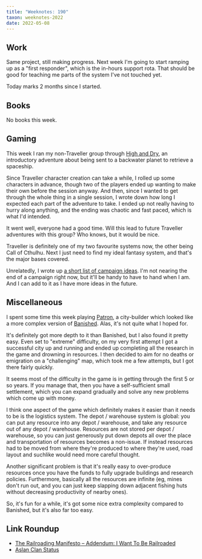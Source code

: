 ```yaml
---
title: "Weeknotes: 190"
taxon: weeknotes-2022
date: 2022-05-08
---
```


## Work

Same project, still making progress.  Next week I'm going to start
ramping up as a "first responder", which is the in-hours support rota.
That should be good for teaching me parts of the system I've not
touched yet.

Today marks 2 months since I started.


## Books

No books this week.


## Gaming

This week I ran my non-Traveller group through [High and Dry][], an
introductory adventure about being sent to a backwater planet to
retrieve a spaceship.

Since Traveller character creation can take a while, I rolled up some
characters in advance, though two of the players ended up wanting to
make their own before the session anyway.  And then, since I wanted to
get through the whole thing in a single session, I wrote down how long
I expected each part of the adventure to take.  I ended up not really
having to hurry along anything, and the ending was chaotic and fast
paced, which is what I'd intended.

It went well, everyone had a good time.  Will this lead to future
Traveller adventures with this group?  Who knows, but it would be
nice.

Traveller is definitely one of my two favourite systems now, the other
being Call of Cthulhu.  Next I just need to find my ideal fantasy
system, and that's the major bases covered.

Unrelatedly, I wrote up [a short list of campaign ideas][].  I'm not
nearing the end of a campaign right now, but it'll be handy to have to
hand when I am.  And I can add to it as I have more ideas in the
future.

[High and Dry]: https://www.youtube.com/watch?v=Tym86AcYwuU
[a short list of campaign ideas]: campaign-ideas.html


## Miscellaneous

I spent some time this week playing [Patron][], a city-builder which
looked like a more complex version of [Banished][].  Alas, it's not
quite what I hoped for.

It's definitely got more depth to it than Banished, but I also found
it pretty easy.  Even set to "extreme" difficulty, on my very first
attempt I got a successful city up and running and ended up completing
all the research in the game and drowning in resources.  I then
decided to aim for no deaths or emigration on a "challenging" map,
which took me a few attempts, but I got there fairly quickly.

It seems most of the difficulty in the game is in getting through the
first 5 or so years.  If you manage that, then you have a
self-sufficient small settlement, which you can expand gradually and
solve any new problems which come up with money.

I think one aspect of the game which definitely makes it easier than
it needs to be is the logistics system.  The depot / warehouse system
is global: you can put any resource into any depot / warehouse, and
take any resource out of any depot / warehouse.  Resources are not
stored per depot / warehouse, so you can just generously put down
depots all over the place and transportation of resources becomes a
non-issue.  If instead resources had to be moved from where they're
produced to where they're used, road layout and suchlike would need
more careful thought.

Another significant problem is that it's really easy to over-produce
resources once you have the funds to fully upgrade buildings and
research policies.  Furthermore, basically all the resources are
infinite (eg, mines don't run out, and you can just keep slapping down
adjacent fishing huts without decreasing productivity of nearby ones).

So, it's fun for a while, it's got some nice extra complexity compared
to Banished, but it's also far too easy.

[Patron]: https://store.steampowered.com/app/1538570/Patron/
[Banished]: https://store.steampowered.com/app/242920/Banished/


## Link Roundup

- [The Railroading Manifesto – Addendum: I Want To Be Railroaded](https://thealexandrian.net/wordpress/47577/roleplaying-games/the-railroading-manifesto-addendum-i-want-to-be-railroaded)
- [Aslan Clan Status](https://greatdungeonnorth.blogspot.com/2022/05/aslan-clan-status.html)
